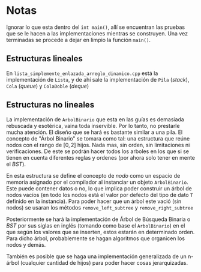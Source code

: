 # Notas

Ignorar lo que esta dentro del `int main()`, allí se encuentran las pruebas que se le hacen a las implementaciones mientras se construyen. Una vez terminadas se procede a dejar en limpio la función `main()`.

## Estructuras lineales

En `lista_simplemente_enlazada_arreglo_dinamico.cpp` está la implementación de `Lista`, y de ahí sale la implementación de `Pila` (_stack_), `Cola` (_queue_) y `ColaDoble` (_deque_)

## Estructuras no lineales

La implementación de `ArbolBinario` que esta en las guías es demasiada rebuscada y esotérica, vaina toda inservible. Por lo tanto, no prestarle mucha atención. El diseño que se hará es bastante similar a una pila. El concepto de "Árbol Binario" se tomara como tal: una estructura que reúne nodos con el rango de $`[0,2]`$ hijos. Nada mas, sin orden, sin limitaciones ni verificaciones. De este se podrán hacer todos los arboles en los que si se tienen en cuenta diferentes reglas y ordenes (por ahora solo tener en mente el _BST_).

En esta estructura se define el concepto de _nodo_ como un espacio de memoria asignado por el compilador al instanciar un objeto `ArbolBinario`. Este puede contener datos o no, lo que implica poder construir un árbol de nodos vacíos (en todo los nodos está el valor por defecto del tipo de dato `T` definido en la instancia). Para poder hacer que un árbol este vació (sin nodos) se usaran los métodos `remove_left_subtree` y `remove_right_subtree`

Posteriormente se hará la implementación de Árbol de Búsqueda Binaria o _BST_ por sus siglas en inglés (tomando como base el `ArbolBinario`) en el que según los valores que se inserten, estos estarán en determinado orden. Para dicho árbol, probablemente se hagan algoritmos que organicen los nodos y demás.

También es posible que se haga una implementación generalizada de un n-árbol (cualquier cantidad de hijos) para poder hacer cosas jerarquizadas.
